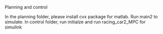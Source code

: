 Planning and control

In the planning folder, please install cvx package for matlab. Run main2 to simulate.
In control folder, run initialze and run racing_car2_MPC for simulink
